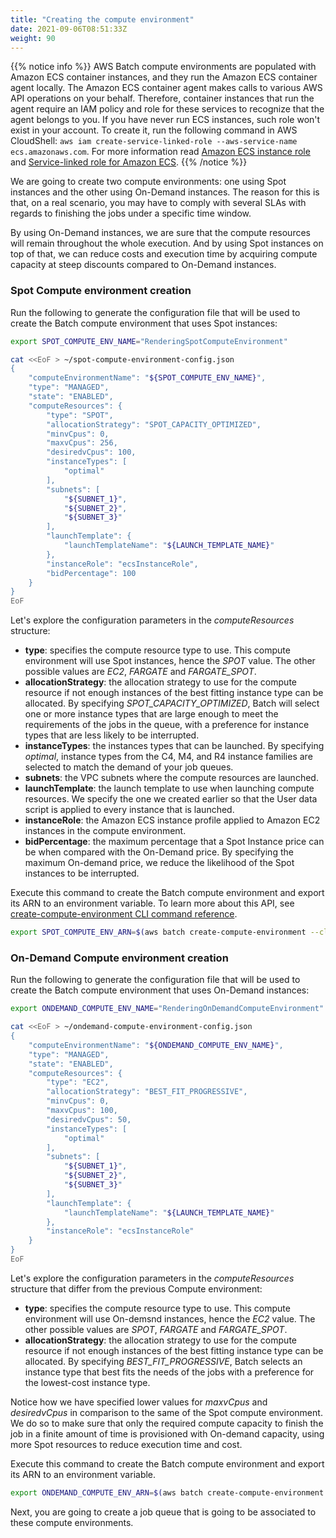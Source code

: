 ```yaml
---
title: "Creating the compute environment"
date: 2021-09-06T08:51:33Z
weight: 90
---
```


{{% notice info %}}
AWS Batch compute environments are populated with Amazon ECS container instances, and they run the Amazon ECS container agent locally. The Amazon ECS container agent makes calls to various AWS API operations on your behalf. Therefore, container instances that run the agent require an IAM policy and role for these services to recognize that the agent belongs to you. If you have never run ECS instances, such role won't exist in your account. To create it, run the following command in AWS CloudShell: `aws iam create-service-linked-role --aws-service-name ecs.amazonaws.com`. For more information read [Amazon ECS instance role](https://docs.aws.amazon.com/batch/latest/userguide/instance_IAM_role.html) and [Service-linked role for Amazon ECS](https://docs.aws.amazon.com/AmazonECS/latest/developerguide/using-service-linked-roles.html).
{{% /notice %}}

We are going to create two compute environments: one using Spot instances and the other using On-Demand instances. The reason for this is that, on a real scenario, you may have to comply with several SLAs with regards to finishing the jobs under a specific time window.

By using On-Demand instances, we are sure that the compute resources will remain throughout the whole execution. And by using Spot instances on top of that, we can reduce costs and execution time by acquiring compute capacity at steep discounts compared to On-Demand instances.

### Spot Compute environment creation

Run the following to generate the configuration file that will be used to create the Batch compute environment that uses Spot instances:

```bash
export SPOT_COMPUTE_ENV_NAME="RenderingSpotComputeEnvironment"

cat <<EoF > ~/spot-compute-environment-config.json
{
    "computeEnvironmentName": "${SPOT_COMPUTE_ENV_NAME}",
    "type": "MANAGED",
    "state": "ENABLED",
    "computeResources": {
        "type": "SPOT",
        "allocationStrategy": "SPOT_CAPACITY_OPTIMIZED",
        "minvCpus": 0,
        "maxvCpus": 256,
        "desiredvCpus": 100,
        "instanceTypes": [
            "optimal"
        ],
        "subnets": [
            "${SUBNET_1}",
            "${SUBNET_2}",
            "${SUBNET_3}"
        ],
        "launchTemplate": {
            "launchTemplateName": "${LAUNCH_TEMPLATE_NAME}"
        },
        "instanceRole": "ecsInstanceRole",
        "bidPercentage": 100
    }
}
EoF
```

Let's explore the configuration parameters in the *computeResources* structure:

- **type**: specifies the compute resource type to use. This compute environment will use Spot instances, hence the *SPOT* value. The other possible values are *EC2*, *FARGATE* and *FARGATE_SPOT*.
- **allocationStrategy**: the allocation strategy to use for the compute resource if not enough instances of the best fitting instance type can be allocated. By specifying *SPOT_CAPACITY_OPTIMIZED*, Batch will select one or more instance types that are large enough to meet the requirements of the jobs in the queue, with a preference for instance types that are less likely to be interrupted.
- **instanceTypes**: the instances types that can be launched. By specifying *optimal*, instance types from the C4, M4, and R4 instance families are selected to match the demand of your job queues.
- **subnets**: the VPC subnets where the compute resources are launched.
- **launchTemplate**: the launch template to use when launching compute resources. We specify the one we created earlier so that the User data script is applied to every instance that is launched.
- **instanceRole**: the Amazon ECS instance profile applied to Amazon EC2 instances in the compute environment.
- **bidPercentage**: the maximum percentage that a Spot Instance price can be when compared with the On-Demand price. By specifying the maximum On-demand price, we reduce the likelihood of the Spot instances to be interrupted.

Execute this command to create the Batch compute environment and export its ARN to an environment variable. To learn more about this API, see [create-compute-environment CLI command reference](https://docs.aws.amazon.com/cli/latest/reference/batch/create-compute-environment.html).

```bash
export SPOT_COMPUTE_ENV_ARN=$(aws batch create-compute-environment --cli-input-json file://spot-compute-environment-config.json | jq -r '.computeEnvironmentArn')
```

### On-Demand Compute environment creation

Run the following to generate the configuration file that will be used to create the Batch compute environment that uses On-Demand instances:

```bash
export ONDEMAND_COMPUTE_ENV_NAME="RenderingOnDemandComputeEnvironment"

cat <<EoF > ~/ondemand-compute-environment-config.json
{
    "computeEnvironmentName": "${ONDEMAND_COMPUTE_ENV_NAME}",
    "type": "MANAGED",
    "state": "ENABLED",
    "computeResources": {
        "type": "EC2",
        "allocationStrategy": "BEST_FIT_PROGRESSIVE",
        "minvCpus": 0,
        "maxvCpus": 100,
        "desiredvCpus": 50,
        "instanceTypes": [
            "optimal"
        ],
        "subnets": [
            "${SUBNET_1}",
            "${SUBNET_2}",
            "${SUBNET_3}"
        ],
        "launchTemplate": {
            "launchTemplateName": "${LAUNCH_TEMPLATE_NAME}"
        },
        "instanceRole": "ecsInstanceRole"
    }
}
EoF
```

Let's explore the configuration parameters in the *computeResources* structure that differ from the previous Compute environment:

- **type**: specifies the compute resource type to use. This compute environment will use On-demsnd instances, hence the *EC2* value. The other possible values are *SPOT*, *FARGATE* and *FARGATE_SPOT*.
- **allocationStrategy**: the allocation strategy to use for the compute resource if not enough instances of the best fitting instance type can be allocated. By specifying *BEST_FIT_PROGRESSIVE*, Batch selects an instance type that best fits the needs of the jobs with a preference for the lowest-cost instance type.

Notice how we have specified lower values for *maxvCpus* and *desiredvCpus* in comparison to the same of the Spot compute environment. We do so to make sure that only the required compute capacity to finish the job in a finite amount of time is provisioned with On-demand capacity, using more Spot resources to reduce execution time and cost.

Execute this command to create the Batch compute environment and export its ARN to an environment variable.

```bash
export ONDEMAND_COMPUTE_ENV_ARN=$(aws batch create-compute-environment --cli-input-json file://ondemand-compute-environment-config.json | jq -r '.computeEnvironmentArn')
```

Next, you are going to create a job queue that is going to be associated to these compute environments.
